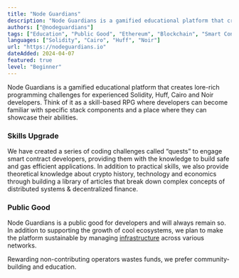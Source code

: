 ```yaml
---
title: "Node Guardians"
description: "Node Guardians is a gamified educational platform that creates lore-rich programming challenges for experienced Solidity, Cairo, Huff and Noir developers."
authors: ["@nodeguardians"]
tags: ["Education", "Public Good", "Ethereum", "Blockchain", "Smart Contracts", "Cryptography", "Design Patterns", "ZKP", "Security"]
languages: ["Solidity", "Cairo", "Huff", "Noir"] 
url: "https://nodeguardians.io"
dateAdded: 2024-04-07
featured: true
level: "Beginner"
---
```


Node Guardians is a gamified educational platform that creates lore-rich programming challenges for experienced Solidity, Huff, Cairo and Noir developers. Think of it as a skill-based RPG where developers can become familiar with specific stack components and a place where they can showcase their abilities. 

### Skills Upgrade

We have created a series of coding challenges called “quests” to engage smart contract developers, providing them with the knowledge to build safe and gas efficient applications. In addition to practical skills, we also provide theoretical knowledge about crypto history, technology and economics through building a library of articles that break down complex concepts of distributed systems & decentralized finance.


### Public Good

Node Guardians is a public good for developers and will always remain so. 
In addition to supporting the growth of cool ecosystems, we plan to make the platform sustainable by managing [infrastructure](https://infra.nodeguardians.io/) across various networks.

Rewarding non-contributing operators wastes funds, we prefer community-building and education.
